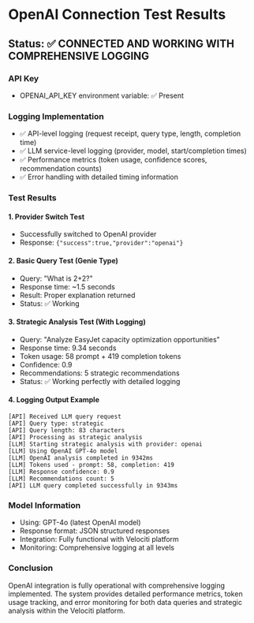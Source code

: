 # OpenAI Connection Test Results

## Status: ✅ CONNECTED AND WORKING WITH COMPREHENSIVE LOGGING

### API Key
- OPENAI_API_KEY environment variable: ✅ Present

### Logging Implementation
- ✅ API-level logging (request receipt, query type, length, completion time)
- ✅ LLM service-level logging (provider, model, start/completion times)
- ✅ Performance metrics (token usage, confidence scores, recommendation counts)
- ✅ Error handling with detailed timing information

### Test Results

#### 1. Provider Switch Test
- Successfully switched to OpenAI provider
- Response: `{"success":true,"provider":"openai"}`

#### 2. Basic Query Test (Genie Type)
- Query: "What is 2+2?"
- Response time: ~1.5 seconds
- Result: Proper explanation returned
- Status: ✅ Working

#### 3. Strategic Analysis Test (With Logging)
- Query: "Analyze EasyJet capacity optimization opportunities"
- Response time: 9.34 seconds
- Token usage: 58 prompt + 419 completion tokens
- Confidence: 0.9
- Recommendations: 5 strategic recommendations
- Status: ✅ Working perfectly with detailed logging

#### 4. Logging Output Example
```
[API] Received LLM query request
[API] Query type: strategic
[API] Query length: 83 characters
[API] Processing as strategic analysis
[LLM] Starting strategic analysis with provider: openai
[LLM] Using OpenAI GPT-4o model
[LLM] OpenAI analysis completed in 9342ms
[LLM] Tokens used - prompt: 58, completion: 419
[LLM] Response confidence: 0.9
[LLM] Recommendations count: 5
[API] LLM query completed successfully in 9343ms
```

### Model Information
- Using: GPT-4o (latest OpenAI model)
- Response format: JSON structured responses
- Integration: Fully functional with Velociti platform
- Monitoring: Comprehensive logging at all levels

### Conclusion
OpenAI integration is fully operational with comprehensive logging implemented. The system provides detailed performance metrics, token usage tracking, and error monitoring for both data queries and strategic analysis within the Velociti platform.